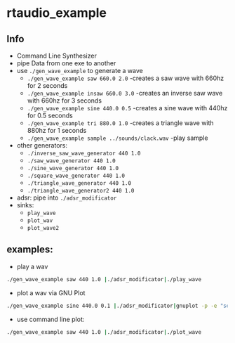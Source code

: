 # rtaudio_example

## Info
- Command Line Synthesizer
- pipe Data from one exe to another
- use `./gen_wave_example` to generate a wave
  - `./gen_wave_example saw 660.0 2.0` -creates a saw wave with 660hz for 2 seconds
  - `./gen_wave_example insaw 660.0 3.0` -creates an inverse saw wave with 660hz for 3 seconds
  - `./gen_wave_example sine 440.0 0.5` -creates a sine wave with 440hz for 0.5 seconds
  - `./gen_wave_example tri 880.0 1.0` -creates a triangle wave with 880hz for 1 seconds
  - `./gen_wave_example sample ../sounds/clack.wav` -play sample
- other generators:
  - `./inverse_saw_wave_generator 440 1.0`
  - `./saw_wave_generator 440 1.0`
  - `./sine_wave_generator 440 1.0`
  - `./square_wave_generator 440 1.0`
  - `./triangle_wave_generator 440 1.0`
  - `./triangle_wave_generator2 440 1.0`
- adsr: pipe into `./adsr_modificator`
- sinks:
  - `play_wave`
  - `plot_wav`
  - `plot_wave2`

## examples:
- play a wav
```bash
./gen_wave_example saw 440 1.0 |./adsr_modificator|./play_wave
```
- plot a wav via GNU Plot
```bash
./gen_wave_example sine 440.0 0.1 |./adsr_modificator|gnuplot -p -e "set xrange[1:4800]; plot '-' "
```
- use command line plot:
```bash
./gen_wave_example saw 440 1.0 |./adsr_modificator|./plot_wave
```


